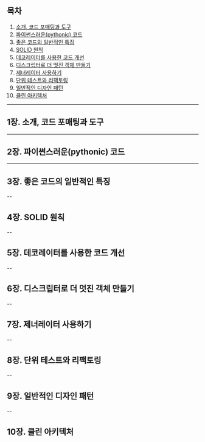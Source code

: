## 목차
1. [소개, 코드 포매팅과 도구](#1장.-소개,-코드-포매팅과-도구)
2. [파이썬스러운(pythonic) 코드](#2장.-파이썬스러운(pythonic)-코드)
3. [좋은 코드의 일반적인 특징](#3장.-좋은-코드의-일반적인-특징)
4. [SOLID 원칙](#4장.-solid-원칙)
5. [데코레이터를 사용한 코드 개선](#5장.-데코레이터를-사용한-코드-개선)
6. [디스크립터로 더 멋진 객체 만들기](#6장.-디스크립터로-더-멋진-객체-만들기)
7. [제너레이터 사용하기](#7장.-제너레이터-사용하기)
8. [단위 테스트와 리팩토링](#8장.-단위-테스트와-리팩토링)
9. [일반적인 디자인 패턴](#9장.-일반적인-디자인-패턴)
10. [클린 아키텍처](#10.-클린-아키텍처) 


---
## 1장. 소개, 코드 포매팅과 도구

---
## 2장. 파이썬스러운(pythonic) 코드

---
## 3장. 좋은 코드의 일반적인 특징

-- 
## 4장. SOLID 원칙

--
## 5장. 데코레이터를 사용한 코드 개선

--
## 6장. 디스크립터로 더 멋진 객체 만들기

--
## 7장. 제너레이터 사용하기

--
## 8장. 단위 테스트와 리팩토링

--
## 9장. 일반적인 디자인 패턴

--
## 10장. 클린 아키텍처 
